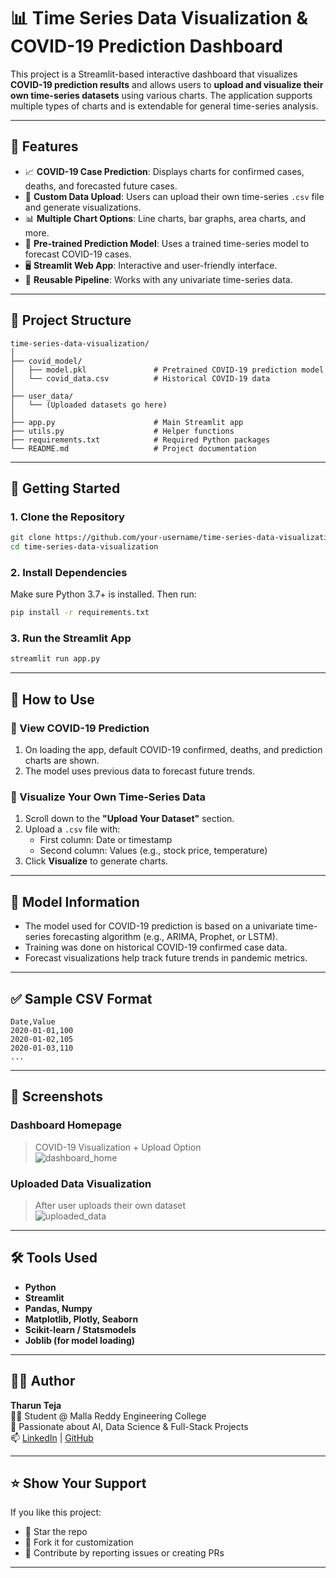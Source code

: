 # 📊 Time Series Data Visualization & COVID-19 Prediction Dashboard

This project is a Streamlit-based interactive dashboard that visualizes **COVID-19 prediction results** and allows users to **upload and visualize their own time-series datasets** using various charts. The application supports multiple types of charts and is extendable for general time-series analysis.

---

## 🔧 Features

- 📈 **COVID-19 Case Prediction**: Displays charts for confirmed cases, deaths, and forecasted future cases.
- 📁 **Custom Data Upload**: Users can upload their own time-series `.csv` file and generate visualizations.
- 📊 **Multiple Chart Options**: Line charts, bar graphs, area charts, and more.
- 🧠 **Pre-trained Prediction Model**: Uses a trained time-series model to forecast COVID-19 cases.
- 🖥️ **Streamlit Web App**: Interactive and user-friendly interface.
- 🔄 **Reusable Pipeline**: Works with any univariate time-series data.

---

## 📁 Project Structure

```
time-series-data-visualization/
│
├── covid_model/
│   ├── model.pkl               # Pretrained COVID-19 prediction model
│   └── covid_data.csv          # Historical COVID-19 data
│
├── user_data/
│   └── (Uploaded datasets go here)
│
├── app.py                      # Main Streamlit app
├── utils.py                    # Helper functions
├── requirements.txt            # Required Python packages
└── README.md                   # Project documentation
```

---

## 🚀 Getting Started

### 1. Clone the Repository

```bash
git clone https://github.com/your-username/time-series-data-visualization.git
cd time-series-data-visualization
```

### 2. Install Dependencies

Make sure Python 3.7+ is installed. Then run:

```bash
pip install -r requirements.txt
```

### 3. Run the Streamlit App

```bash
streamlit run app.py
```

---

## 📂 How to Use

### 📌 View COVID-19 Prediction

1. On loading the app, default COVID-19 confirmed, deaths, and prediction charts are shown.
2. The model uses previous data to forecast future trends.

### 📌 Visualize Your Own Time-Series Data

1. Scroll down to the **"Upload Your Dataset"** section.
2. Upload a `.csv` file with:
   - First column: Date or timestamp
   - Second column: Values (e.g., stock price, temperature)
3. Click **Visualize** to generate charts.

---

## 🧪 Model Information

- The model used for COVID-19 prediction is based on a univariate time-series forecasting algorithm (e.g., ARIMA, Prophet, or LSTM).
- Training was done on historical COVID-19 confirmed case data.
- Forecast visualizations help track future trends in pandemic metrics.

---

## ✅ Sample CSV Format

```csv
Date,Value
2020-01-01,100
2020-01-02,105
2020-01-03,110
...
```

---

## 📸 Screenshots

### Dashboard Homepage  
> COVID-19 Visualization + Upload Option  
![dashboard_home](screenshots/home.png)

### Uploaded Data Visualization  
> After user uploads their own dataset  
![uploaded_data](screenshots/uploaded_data.png)

---

## 🛠️ Tools Used

- **Python**
- **Streamlit**
- **Pandas, Numpy**
- **Matplotlib, Plotly, Seaborn**
- **Scikit-learn / Statsmodels**
- **Joblib (for model loading)**

---

## 🙋‍♂️ Author

**Tharun Teja**  
👨‍🎓 Student @ Malla Reddy Engineering College  
💼 Passionate about AI, Data Science & Full-Stack Projects  
📫 [LinkedIn](https://www.linkedin.com/in/chanda-tharunteja-277611258/) | [GitHub](https://github.com/Tharun-9391)

---


## ⭐️ Show Your Support

If you like this project:

- 🌟 Star the repo  
- 🍴 Fork it for customization  
- 🧠 Contribute by reporting issues or creating PRs

---
